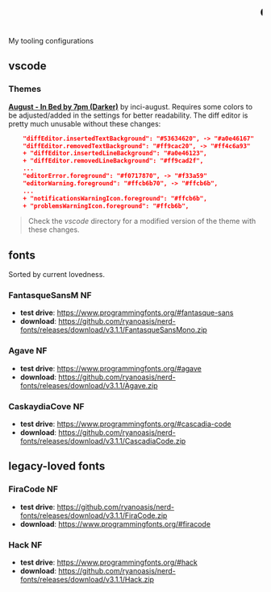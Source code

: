 <marquee><h1>cfg</h1></marquee>

My tooling configurations

## vscode

### Themes

[**August - In Bed by 7pm (Darker)**](https://marketplace.visualstudio.com/items?itemName=inci-august.august-themes) by inci-august. Requires some colors to be adjusted/added in the settings for better readability. The diff editor is pretty much unusable without these changes:

```json
    "diffEditor.insertedTextBackground": "#53634620", -> "#a0e46167"
    "diffEditor.removedTextBackground": "#ff9cac20", -> "#ff4c6a93"
    + "diffEditor.insertedLineBackground": "#a0e46123",
    + "diffEditor.removedLineBackground": "#ff9cad2f",
    ...
    "editorError.foreground": "#f0717870", -> "#f33a59"
    "editorWarning.foreground": "#ffcb6b70", -> "#ffcb6b",
    ...
    + "notificationsWarningIcon.foreground": "#ffcb6b",
    + "problemsWarningIcon.foreground": "#ffcb6b",
```

> Check the _vscode_ directory for a modified version of the theme with these changes.

## fonts

Sorted by current lovedness.

### FantasqueSansM NF

- **test drive**: https://www.programmingfonts.org/#fantasque-sans
- **download**: https://github.com/ryanoasis/nerd-fonts/releases/download/v3.1.1/FantasqueSansMono.zip

### Agave NF

- **test drive**: https://www.programmingfonts.org/#agave
- **download**: https://github.com/ryanoasis/nerd-fonts/releases/download/v3.1.1/Agave.zip

### CaskaydiaCove NF

- **test drive**: https://www.programmingfonts.org/#cascadia-code
- **download**: https://github.com/ryanoasis/nerd-fonts/releases/download/v3.1.1/CascadiaCode.zip

## legacy-loved fonts

### FiraCode NF

- **test drive**: https://github.com/ryanoasis/nerd-fonts/releases/download/v3.1.1/FiraCode.zip
- **download**: https://www.programmingfonts.org/#firacode

### Hack NF

- **test drive**: https://www.programmingfonts.org/#hack
- **download**: https://github.com/ryanoasis/nerd-fonts/releases/download/v3.1.1/Hack.zip
